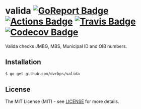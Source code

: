 # valida [![GoReport Badge]][GoReport] [![Actions Badge]][Actions] [![Travis Badge]][Travis] [![Codecov Badge]][Codecov]

[GoReport]: https://goreportcard.com/report/github.com/dvrkps/valida
[GoReport Badge]: https://goreportcard.com/badge/github.com/dvrkps/valida
[Actions]:https://github.com/dvrkps/valida/actions
[Actions Badge]:https://github.com/dvrkps/valida/workflows/Test/badge.svg
[Travis]: https://travis-ci.org/dvrkps/valida
[Travis Badge]: https://travis-ci.org/dvrkps/valida.svg
[Codecov]: https://codecov.io/gh/dvrkps/valida
[Codecov Badge]: https://codecov.io/gh/dvrkps/valida/branch/master/graph/badge.svg

Valida checks JMBG, MBS, Municipal ID and OIB numbers.

## Installation

```bash
$ go get github.com/dvrkps/valida
```

## License

The MIT License (MIT) - see [LICENSE](LICENSE) for more details.
